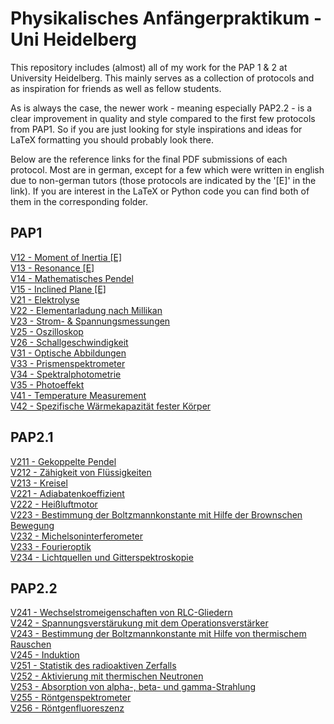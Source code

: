 # Physikalisches Anfängerpraktikum - Uni Heidelberg

This repository includes (almost) all of my work for the PAP 1 & 2 at University Heidelberg. This mainly serves as a collection of protocols and as inspiration for friends as well as fellow students. 

As is always the case, the newer work - meaning especially PAP2.2 - is a clear improvement in quality and style compared to the first few protocols from PAP1. So if you are just looking for style inspirations and ideas for LaTeX formatting you should probably look there.

Below are the reference links for the final PDF submissions of each protocol. Most are in german, except for a few which were written in english due to non-german tutors (those protocols are indicated by the '[E]' in the link). If you are interest in the LaTeX or Python code you can find both of them in the corresponding folder.

## PAP1

[V12 - Moment of Inertia [E]](PAP1/12%20-%20moment%20of%20inertia/main.pdf)  
[V13 - Resonance [E]](PAP1/13%20-%20resonance/main.pdf)  
[V14 - Mathematisches Pendel](PAP1/14%20-%20Mathematisches%20Pendel/main.pdf)  
[V15 - Inclined Plane [E]](PAP1/15%20-%20Inclined%20Plane/main.pdf)  
[V21 - Elektrolyse](PAP1/21%20-%20Elektrolyse/main.pdf)  
[V22 - Elementarladung nach Millikan](PAP1/22%20-%20Elementarladung%20nach%20Millikan/main.pdf)  
[V23 - Strom- & Spannungsmessungen](PAP1/23%20-%20Strom-%20&%20Spannungsmessungen/main.pdf)  
[V25 - Oszilloskop](PAP1/25%20-%20Oszilloskop/main.pdf)  
[V26 - Schallgeschwindigkeit](PAP1/26%20-%20Schallgeschwindigkeit/main.pdf)  
[V31 - Optische Abbildungen](PAP1/31%20-%20Optische%20Abbildungen/main.pdf)  
[V33 - Prismenspektrometer](PAP1/33%20-%20Prismenspektrometer/main.pdf)  
[V34 - Spektralphotometrie](PAP1/34%20-%20Spektralphotometrie/main.pdf)  
[V35 - Photoeffekt](PAP1/35%20-%20Photoeffekt/main.pdf)  
[V41 - Temperature Measurement](PAP1/41%20-%20Temperature%20measurement/main.pdf)  
[V42 - Spezifische Wärmekapazität fester Körper](PAP1/42%20-%20Spezifische%20Wärmekapazität%20fester%20Körper/main.pdf)  

## PAP2.1

[V211 - Gekoppelte Pendel](PAP2.1/211%20-%20Gekoppelte%20Pendel/main.pdf)  
[V212 - Zähigkeit von Flüssigkeiten](PAP2.1/212%20-%20Zähigkeit%20von%20Flüssigkeiten/main.pdf)  
[V213 - Kreisel](PAP2.1/213%20-%20Kreisel/main.pdf)  
[V221 - Adiabatenkoeffizient](PAP2.1/221%20-%20Adiabatenkoeffizient/main.pdf)  
[V222 - Heißluftmotor](PAP2.1/222%20-%20Heißluftmotor/main.pdf)  
[V223 - Bestimmung der Boltzmannkonstante mit Hilfe der Brownschen Bewegung](PAP2.1/223%20-%20Brownsche%20Bewegung/main.pdf)  
[V232 - Michelsoninterferometer](PAP2.1/232%20-%20Michelsoninterferometer/main.pdf)  
[V233 - Fourieroptik](PAP2.1/233%20-%20Fourieroptik/main.pdf)  
[V234 - Lichtquellen und Gitterspektroskopie](PAP2.1/234%20-%20Lichtquellen%20und%20Gitterspektroskopie/main.pdf)  

## PAP2.2

[V241 - Wechselstromeigenschaften von RLC-Gliedern](PAP2.2/241%20-%20Wechselstromeigenschaften/main.pdf)  
[V242 - Spannungsverstärukung mit dem Operationsverstärker](PAP2.2/242%20-%20Verstärker/main.pdf)  
[V243 - Bestimmung der Boltzmannkonstante mit Hilfe von thermischem Rauschen](PAP2.2/243%20-%20Thermisches%20Rauschen/main.pdf)  
[V245 - Induktion](PAP2.2/245%20-%20Induktion/main.pdf)  
[V251 - Statistik des radioaktiven Zerfalls](PAP2.2/251%20-%20Statistik/main.pdf)  
[V252 - Aktivierung mit thermischen Neutronen](PAP2.2/252%20-%20Aktivierung/main.pdf)  
[V253 - Absorption von alpha-, beta- und gamma-Strahlung](PAP2.2/253%20-%20Absorption/main.pdf)  
[V255 - Röntgenspektrometer](PAP2.2/255%20-%20Röntgenspektrometer/main.pdf)  
[V256 - Röntgenfluoreszenz](PAP2.2/256%20-%20Röntgenfluoreszenz/main.pdf)  
